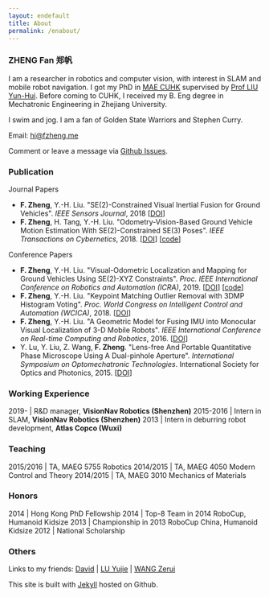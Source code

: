 ```yaml
---
layout: endefault
title: About
permalink: /enabout/
---
```


### ZHENG Fan 郑帆

I am a researcher in robotics and computer vision, with interest in SLAM and mobile robot navigation.
I got my PhD in [MAE CUHK](http://www.mae.cuhk.edu.hk) supervised by [Prof LIU Yun-Hui](http://www.mae.cuhk.edu.hk/people/list.php?name=yhliu).
Before coming to CUHK, I received my B. Eng degree in Mechatronic Engineering in Zhejiang University.

I swim and jog. I am a fan of Golden State Warriors and Stephen Curry.

Email: [hi@fzheng.me](mailto:hi@fzheng.me)

Comment or leave a message via [Github Issues](https://github.com/izhengfan/izhengfan.github.io/issues).

### Publication

Journal Papers

* __F. Zheng__, Y.-H. Liu. "SE(2)-Constrained Visual Inertial Fusion for Ground Vehicles". _IEEE Sensors Journal_, 2018 \[[DOI](https://doi.org/10.1109/JSEN.2018.2873055)\]
* __F. Zheng__, H. Tang, Y.-H. Liu. "Odometry-Vision-Based Ground Vehicle Motion Estimation With SE(2)-Constrained SE(3) Poses". _IEEE Transactions on Cybernetics_, 2018. \[[DOI](https://doi.org/10.1109/TCYB.2018.2831900)\] \[[code](https://github.com/izhengfan/se2clam)\]

Conference Papers

* __F. Zheng__, Y.-H. Liu. "Visual-Odometric Localization and Mapping for Ground Vehicles Using SE(2)-XYZ Constraints". _Proc. IEEE International Conference on Robotics and Automation (ICRA)_, 2019. \[[DOI](https://doi.org/10.1109/ICRA.2019.8793928)\] \[[code](https://github.com/izhengfan/se2lam)\]
* __F. Zheng__, Y.-H. Liu. "Keypoint Matching Outlier Removal with 3DMP Histogram Voting". _Proc. World Congress on Intelligent Control and Automation (WCICA)_, 2018. \[[DOI](https://doi.org/10.1109/WCICA.2018.8630329)\]
* __F. Zheng__, Y.-H. Liu. "A Geometric Model for Fusing IMU into Monocular Visual Localization of 3-D Mobile Robots". _IEEE International Conference on Real-time Computing and Robotics_, 2016. \[[DOI](https://doi.org/10.1109/RCAR.2016.7784043)\]
* Y. Lu, Y. Liu, Z. Wang, __F. Zheng__. "Lens-free And Portable Quantitative Phase Microscope Using A Dual-pinhole Aperture". _International Symposium on Optomechatronic Technologies_. International Society for Optics and Photonics, 2015. \[[DOI](https://doi.org/10.1051/matecconf/20153204002)\]


### Working Experience

2019-     | R&D manager, __VisionNav Robotics (Shenzhen)__
2015-2016 | Intern in SLAM, __VisionNav Robotics (Shenzhen)__
2013 |  Intern in deburring robot development, __Atlas Copco (Wuxi)__

### Teaching

2015/2016	|  TA, MAEG 5755 Robotics
2014/2015   |  TA, MAEG 4050 Modern Control and Theory
2014/2015   |  TA, MAEG 3010 Mechanics of Materials

### Honors

2014	| Hong Kong PhD Fellowship
2014	| Top-8 Team in 2014 RoboCup, Humanoid Kidsize
2013	| Championship in 2013 RoboCup China, Humanoid Kidsize
2012	| National Scholarship

### Others

Links to my friends: [David](http://www.mypolyuweb.hk/dnavar/) \| [LU Yujie](https://ytdonkey3456.wixsite.com/yjlu/) \| [WANG Zerui](http://www.wangzerui.com)

This site is built with [Jekyll](http://jekyllrb.com/) hosted on Github.
